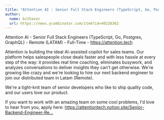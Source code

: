 ```yaml
---
title: "Attention AI : Senior Full Stack Engineers (TypeScript, Go, Postgres, GraphQL)"
author:
  name: bithavoc
  url: https://news.ycombinator.com/item?id=40226362
---
```

Attention AI - Senior Full Stack Engineers (TypeScript, Go, Postgres, GraphQL) - Remote (LATAM) - Full-Time - <a href="https:&#x2F;&#x2F;attention.tech" rel="nofollow">https:&#x2F;&#x2F;attention.tech</a>

Attention is building the ideal AI-assisted copilot for sales teams. Our platform helps salespeople close deals faster and with less hassle at every step of the way: it provides real time coaching, eliminates busywork, and analyzes conversations to deliver insights they can&#x27;t get otherwise. We&#x27;re growing like crazy and we&#x27;re looking to hire our next backend engineer to join our distributed team in Latam (Remote).

We&#x27;re a tight-knit team of senior developers who like to ship quality code, and our users love our product.

If you want to work with an amazing team on some cool problems, I&#x27;d love to hear from you, apply here: <a href="https:&#x2F;&#x2F;attentiontech.notion.site&#x2F;Senior-Backend-Engineer-Remote-10c275f7a1044ce1bbbd024f551bf248?pvs=4" rel="nofollow">https:&#x2F;&#x2F;attentiontech.notion.site&#x2F;Senior-Backend-Engineer-Re...</a>

